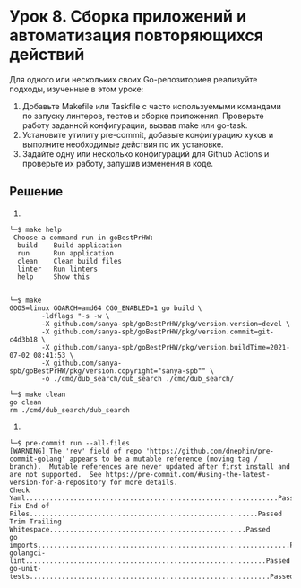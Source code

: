 # Урок 8. Сборка приложений и автоматизация повторяющихся действий
Для одного или нескольких своих Go-репозиториев реализуйте подходы, изученные в этом уроке:
1. Добавьте Makefile или Taskfile с часто используемыми командами по запуску линтеров, тестов и сборке приложения. Проверьте работу заданной конфигурации, вызвав make или go-task.
1. Установите утилиту pre-commit, добавьте конфигурацию хуков и выполните необходимые действия по их установке.
1. Задайте одну или несколько конфигураций для Github Actions и проверьте их работу, запушив изменения в коде.

## Решение

1.
```
└─$ make help
 Choose a command run in goBestPrHW:
  build    Build application
  run      Run application
  clean    Clean build files
  linter   Run linters
  help     Show this


└─$ make
GOOS=linux GOARCH=amd64 CGO_ENABLED=1 go build \
        -ldflags "-s -w \
        -X github.com/sanya-spb/goBestPrHW/pkg/version.version=devel \
        -X github.com/sanya-spb/goBestPrHW/pkg/version.commit=git-c4d3b18 \
        -X github.com/sanya-spb/goBestPrHW/pkg/version.buildTime=2021-07-02_08:41:53 \
        -X github.com/sanya-spb/goBestPrHW/pkg/version.copyright="sanya-spb"" \
        -o ./cmd/dub_search/dub_search ./cmd/dub_search/

└─$ make clean
go clean
rm ./cmd/dub_search/dub_search
```
1.
```
└─$ pre-commit run --all-files
[WARNING] The 'rev' field of repo 'https://github.com/dnephin/pre-commit-golang' appears to be a mutable reference (moving tag / branch).  Mutable references are never updated after first install and are not supported.  See https://pre-commit.com/#using-the-latest-version-for-a-repository for more details.
Check Yaml...............................................................Passed
Fix End of Files.........................................................Passed
Trim Trailing Whitespace.................................................Passed
go imports...............................................................Passed
golangci-lint............................................................Passed
go-unit-tests............................................................Passed
```
